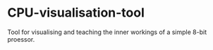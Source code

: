 # CPU-visualisation-tool
Tool for visualising and teaching the inner workings of a simple 8-bit proessor.
